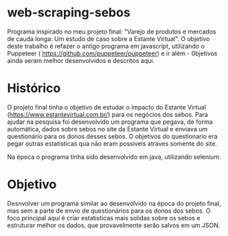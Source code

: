 # web-scraping-sebos
Programa inspirado no meu projeto final: "Varejo de produtos e mercados de cauda longa: Um estudo de caso sobre a Estante Virtual".  O objetivo deste trabalho é refazer o antigo programa em javascript, utilizando o Puppeteer ( https://github.com/puppeteer/puppeteer) e ir além - 0bjetivos ainda seram melhor desenvolvidos e descritos aqui.


# Histórico
O projeto final tinha o objetivo de estudar o impacto do Estante Virtual (https://www.estantevirtual.com.br/) para os negócios dos sebos. Para ajudar na pesquisa foi desenvolvido um programa que pegava, de forma automática, dados sobre sebos no site da Estante Virtual e enviava um questionário para os donos desses sebos. O objetivos do questionario era pegar outras estatisticas qua não eram possiveis atraves somente do site.

Na época o programa tinha sido desenvolvido em java, utilizando selenium.

# Objetivo
Desnvolver um programa similar ao desenvolvido na época do projeto final, mas sem a parte de envio de questionários para os donos dos sebos. O foco principal aqui é criar estatisticas mais solidas sobre os sebos e estruturar melhor os dados, que provavelmente serão salvos em um JSON. 
